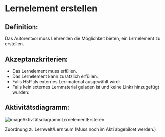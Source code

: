 # Lernelement erstellen

## Definition:

Das Autorentool muss Lehrenden die Möglichkeit bieten, ein Lernelement zu erstellen.

## Akzeptanzkriterien:

- Das Lernelement muss [](AWA9006.md)erfüllen.
- Das Lernelement kann zusätzlich [](AWA9007.md)erfüllen.
- Falls H5P als externes Lernmaterial ausgewählt wird: [](AWA0045.md)
- Falls kein externes Lernmaterial geladen ist und keine Links hinzugefügt wurden: [](AWA0046.md)

## Aktivitätsdiagramm:

![imageAktivitätsdiagrammLernelementErstellen](imageAktivitätsdiagrammLernelementErstellen.png)

Zuordnung zu Lernwelt/Lernraum (Muss noch im Akti abgebildet werden.)